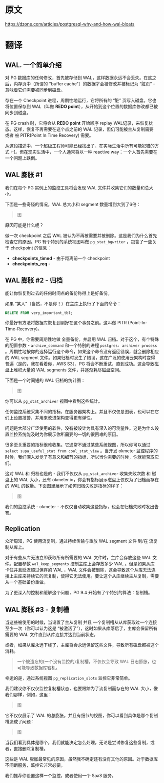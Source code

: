 # 原文

https://dzone.com/articles/postgresql-why-and-how-wal-bloats



# 翻译

## WAL. 一个简单介绍

对 PG 数据库的任何修改，首先被存储到 WAL，这样数据永远不会丢失。在这之后，内存页中（所谓的 "buffer cache"）的数据才会被修改并被标记为 “脏页” - 意味着它们需要被同步到磁盘。

存在一个 Checkpoint 进程，周期性地运行，它将所有的 “脏” 页写入磁盘。它也将位置保存到 WAL（叫做 **REDO point**），从开始到这个位置的数据库修改都已被同步到磁盘。

在 PG crash 时，它将会从 **REDO point** 开始顺序 replay WAL记录，来恢复状态。这样，恢复不再需要在这个点之前的 WAL 记录，但仍可能被主从复制需要 或者 被 PITR(Point In Time Recovery) 需要。

从这段描述中，一个超级工程师可能已经找出了，在实际生活中所有可能犯错的方式 :-)。但在现实生活中，一个人通常将以一种 reactive way：一个人首先需要在一个问题上跌倒。



## WAL 膨胀 #1

我们在每个 PG 实例上的监控工具将会发现 WAL 文件并收集它们的数量和总大小。

下面是一些奇怪的情况，WAL 总大小和 segment 数量增到大到了6倍：

>图

原因可能是什么呢？

做一次 checkpoint 之后 WAL 被认为不再被需要并被删除。这是我们为什么首先检查它的原因。PG 有个特别的系统视图叫做 `pg_stat_bgwriter` ，包含了一些关于 checkpoint 的信息：

* **checkpoints_timed** - 由于距离前一个 checkpoint 
* **checkpoints_req** - 



## WAL 膨胀 #2 - 归档

能让你恢复到过去的任何时间点的备份称得上是好备份。

如果 “某人”（当然，不是你！）在主库上执行了下面的命令：

```sql
DELETE FROM very_important_tbl;
```

你最好有方法将数据库恢复到刚好在这个事务之前。这叫做 PITR (Point-In-Time-Recovery)。

在 PG 中，你需要周期性地做 全量备份，并启用 WAL 归档。对于这个，有个特殊的配置参数 - `archive_command` 和一个特别的进程 `postgres: archiver process` 。周期性地按你的选择运行这个命令，如果这个命令没有返回错误，就会删除相应的 WAL segment 文件。如果归档时发生了错误，这在广泛的使用云架构时变得普遍（是的，我在看着你，AWS S3），PG 将会不断重试，直到成功。这会导致磁盘上堆积大量的 WAL segments 文件，并逐渐耗尽磁盘空间。

下面是一个时间短的 WAL 归档的统计图：

> 图

你可以从 `pg_stat_archiver` 视图中看到这些统计。

任何监控系统采集不同的指标，在服务器架构上。并且不仅仅是图表，也可以在它们上设置报警，并用来改进架构变得更有弹性。

问题是大部分广泛使用的软件，没有被设计为具有深入的可测量性。这是为什么设置监控系统能及时为你展示你所需要的一切的很困难的原因。

很多至关重要的指标很难收集。它通常不通过某些系统视图，所以你可以通过 `select supa_useful_stat from cool_stat_view` 。当开发 okmeter 监控程序的时候，我们深入发觉了有意义和细节的指标，所以当你需要的时候，你就能获取它们。

这对 WAL 和 归档也是的 - 我们不仅仅从 `pg_stat_archiver` 收集失败次数 和 磁盘上的 WAL 大小，还有 okmeter.io，你会有指标展示磁盘上仅仅为了归档而存在的 WAL 的数量。下面图里展示了如何归档失败是指标的样子：

> 图

我们的监控系统 - okmeter - 不仅仅自动收集这些指标，也会在归档失败时发出告警。



## Replication

众所周知，PG 使用流复制，通过持续传输与重放 WAL segment 文件 到/在 流复制从库上。

对于有些从库无法立即获取所有所需要的 WAL 文件时，主库会存放这些 WAL 文件。配置参数 `wal_keep_segments` 控制主库上会存放多少 WAL 。但是如果从库卡住并且延迟超过保存的 WAL ，WAL 文件会被删除，这会导致这个从库无法连接上主库来持续它的流复制，使得它无法使用。要让这个从库继续主从复制，需要从一个基础备份重做。

为了更深入的控制和缓解这个问题，PG 9.4 开始有了个特别的算法：复制槽。



## WAL 膨胀 #3 - 复制槽

当这些被使用的时候，当设置了主从复制 并且 一个复制槽从从库获取过一个连接至少一次（你可以认为这是 “被激活了”），这时如果从库落后了，主库会保留所有需要的 WAL 文件直到从库连接并达到当前状态。

或者，如果从库永远下线了，主库将会永远保留这些文件，导致所有磁盘都被这个消耗。

> 一个被遗忘的(一个没有监控的)复制槽，不仅仅会导致 WAL 日志膨胀，也可能导致数据库宕机。

幸运的是，通过系统视图 `pg_replication_slots` 监控它非常简单。

我们建议你不仅仅监控复制槽状态，也要跟踪为了流复制而存在的 WAL 大小，像我们那样，例如，这里：

> 图

它不仅仅展示了 WAL 的总膨胀，并且有细节的视图，你可以看到具体是哪个复制槽造成了问题：

> 图

当我们看到具体是哪个，我们就能决定怎么处理。无论是尝试修复这些复制，或者，直接删除复制槽。

这些是 WAL 膨胀最常见的原因，虽然我不确定还有没有其他的原因。对于数据库不间断服务，监控它非常必要。

我们推荐你设置这样一个监控，或者使用一个 SaaS 服务。
